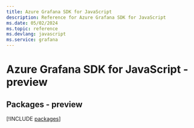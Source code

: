 ```yaml
---
title: Azure Grafana SDK for JavaScript
description: Reference for Azure Grafana SDK for JavaScript
ms.date: 05/02/2024
ms.topic: reference
ms.devlang: javascript
ms.service: grafana
---
```

# Azure Grafana SDK for JavaScript - preview
## Packages - preview
[!INCLUDE [packages](grafana-index.md)]